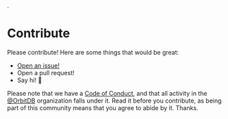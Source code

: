 .
# Contribute

Please contribute! Here are some things that would be great:

- [Open an issue!](https://github.com/orbitdb/orbit-db-identity-provider/issues/new)
- Open a pull request!
- Say hi! :wave:

Please note that we have a [Code of Conduct](CODE_OF_CONDUCT.md), and that all activity in the [@OrbitDB](https://github.com/orbitdb) organization falls under it. Read it before you contribute, as being part of this community means that you agree to abide by it. Thanks.
